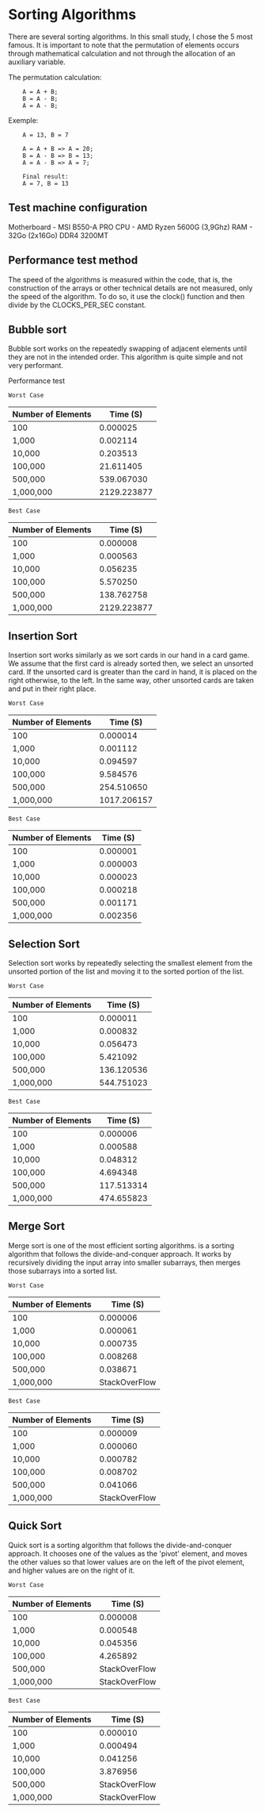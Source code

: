 # Sorting Algorithms

There are several sorting algorithms. In this small study, I chose the 5 most famous.
It is important to note that the permutation of elements occurs through mathematical calculation and not through the allocation of an auxiliary variable.

The permutation calculation:

```
    A = A + B;
    B = A - B;
    A = A - B;
```

Exemple:

```
    A = 13, B = 7

    A = A + B => A = 20;
    B = A - B => B = 13;
    A = A - B => A = 7;

    Final result:
    A = 7, B = 13
```

## Test machine configuration

Motherboard - MSI B550-A PRO
CPU - AMD Ryzen 5600G (3,9Ghz)
RAM - 32Go (2x16Go) DDR4 3200MT

## Performance test method

The speed of the algorithms is measured within the code, that is, the construction of the arrays or other technical details are not measured, only the speed of the algorithm. To do so, it use the clock() function and then divide by the CLOCKS_PER_SEC constant.

## Bubble sort

Bubble sort works on the repeatedly swapping of adjacent elements until they are not in the intended order.
This algorithm is quite simple and not very performant.

Performance test

    Worst Case

| Number of Elements |  Time (S)  |
|--------------------|------------|
|       100          |  0.000025  |
|     1,000          |  0.002114  |
|    10,000          |  0.203513  |
|   100,000          |  21.611405 |
|   500,000          | 539.067030 |
| 1,000,000          |2129.223877 |

    Best Case

| Number of Elements |  Time (S)  |
|--------------------|------------|
|       100          |  0.000008  |
|     1,000          |  0.000563  |
|    10,000          |  0.056235  |
|   100,000          |  5.570250  |
|   500,000          | 138.762758 |
|  1,000,000         | 2129.223877|

## Insertion Sort

Insertion sort works similarly as we sort cards in our hand in a card game.
We assume that the first card is already sorted then, we select an unsorted card. If the unsorted card is greater than the card in hand, it is placed on the right otherwise, to the left. In the same way, other unsorted cards are taken and put in their right place.

    Worst Case

| Number of Elements |  Time (S)  |
|--------------------|------------|
|       100          |  0.000014  |
|     1,000          |  0.001112  |
|    10,000          |  0.094597  |
|   100,000          |  9.584576  |
|   500,000          | 254.510650 |
| 1,000,000          |1017.206157 |

    Best Case

| Number of Elements |  Time (S)  |
|--------------------|------------|
|       100          |  0.000001  |
|     1,000          |  0.000003  |
|    10,000          |  0.000023  |
|   100,000          |  0.000218  |
|   500,000          |  0.001171  |
|  1,000,000         |  0.002356  |

## Selection Sort

Selection sort works by repeatedly selecting the smallest element from the unsorted portion of the list and moving it to the sorted portion of the list. 

    Worst Case

| Number of Elements |  Time (S)  |
|--------------------|------------|
|       100          |  0.000011  |
|     1,000          |  0.000832  |
|    10,000          |  0.056473  |
|   100,000          |  5.421092  |
|   500,000          | 136.120536 |
| 1,000,000          | 544.751023 |

    Best Case

| Number of Elements |  Time (S)  |
|--------------------|------------|
|       100          |  0.000006  |
|     1,000          |  0.000588  |
|    10,000          |  0.048312  |
|   100,000          |  4.694348  |
|   500,000          | 117.513314 |
|  1,000,000         | 474.655823 |

## Merge Sort

Merge sort is one of the most efficient sorting algorithms. is a sorting algorithm that follows the divide-and-conquer approach. It works by recursively dividing the input array into smaller subarrays, then merges those subarrays into a sorted list.

    Worst Case

| Number of Elements |   Time (S)  |
|--------------------|-------------|
|       100          |  0.000006   |
|     1,000          |  0.000061   |
|    10,000          |  0.000735   |
|   100,000          |  0.008268   |
|   500,000          |  0.038671   |
| 1,000,000          |StackOverFlow|

    Best Case

| Number of Elements |   Time (S)  |
|--------------------|-------------|
|       100          |  0.000009   |
|     1,000          |  0.000060   |
|    10,000          |  0.000782   |
|   100,000          |  0.008702   |
|   500,000          |  0.041066   |
| 1,000,000          |StackOverFlow|

## Quick Sort

Quick sort is a sorting algorithm that follows the divide-and-conquer approach. It chooses one of the values as the 'pivot' element, and moves the other values so that lower values are on the left of the pivot element, and higher values are on the right of it.

    Worst Case

| Number of Elements |   Time (S)  |
|--------------------|-------------|
|       100          |  0.000008   |
|     1,000          |  0.000548   |
|    10,000          |  0.045356   |
|   100,000          |  4.265892   |
|   500,000          |StackOverFlow|
| 1,000,000          |StackOverFlow|

    Best Case

| Number of Elements |   Time (S)  |
|--------------------|-------------|
|       100          |  0.000010   |
|     1,000          |  0.000494   |
|    10,000          |  0.041256   |
|   100,000          |  3.876956   |
|   500,000          |StackOverFlow|
| 1,000,000          |StackOverFlow|